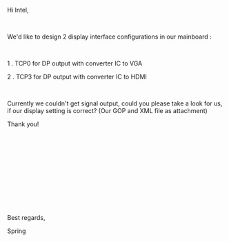 Hi Intel,

​

We'd like to design 2 display interface configurations in our mainboard :

​

1 . TCP0 for DP output with converter IC to VGA

2 . TCP3 for DP output with converter IC to HDMI

​

Currently we couldn't get signal output, could you please take a look for us, if our display setting is correct? (Our GOP and XML file as attachment)  

Thank you!

​



​



​



​



​



​

Best regards,

Spring
